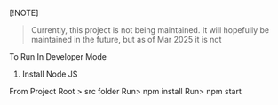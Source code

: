 [!NOTE]
> Currently, this project is not being maintained. It will hopefully be maintained in the future, but as of Mar 2025 it is not

To Run In Developer Mode
1. Install Node JS

From Project Root > src folder
Run> npm install
Run> npm start
